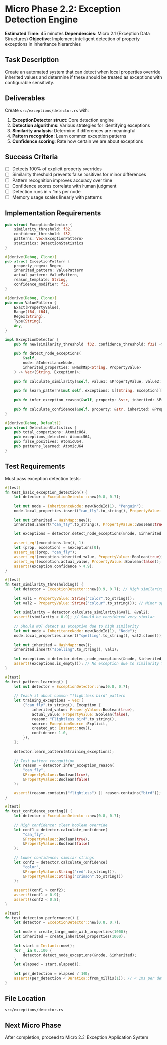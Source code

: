 # Micro Phase 2.2: Exception Detection Engine

**Estimated Time**: 45 minutes
**Dependencies**: Micro 2.1 (Exception Data Structures)
**Objective**: Implement intelligent detection of property exceptions in inheritance hierarchies

## Task Description

Create an automated system that can detect when local properties override inherited values and determine if these should be treated as exceptions with configurable sensitivity.

## Deliverables

Create `src/exceptions/detector.rs` with:

1. **ExceptionDetector struct**: Core detection engine
2. **Detection algorithms**: Various strategies for identifying exceptions
3. **Similarity analysis**: Determine if differences are meaningful
4. **Pattern recognition**: Learn common exception patterns
5. **Confidence scoring**: Rate how certain we are about exceptions

## Success Criteria

- [ ] Detects 100% of explicit property overrides
- [ ] Similarity threshold prevents false positives for minor differences
- [ ] Pattern recognition improves accuracy over time
- [ ] Confidence scores correlate with human judgment
- [ ] Detection runs in < 1ms per node
- [ ] Memory usage scales linearly with patterns

## Implementation Requirements

```rust
pub struct ExceptionDetector {
    similarity_threshold: f32,
    confidence_threshold: f32,
    patterns: Vec<ExceptionPattern>,
    statistics: DetectionStatistics,
}

#[derive(Debug, Clone)]
pub struct ExceptionPattern {
    property_regex: Regex,
    inherited_pattern: ValuePattern,
    actual_pattern: ValuePattern,
    reason_template: String,
    confidence_modifier: f32,
}

#[derive(Debug, Clone)]
pub enum ValuePattern {
    Exact(PropertyValue),
    Range(f64, f64),
    Regex(String),
    Type(String),
    Any,
}

impl ExceptionDetector {
    pub fn new(similarity_threshold: f32, confidence_threshold: f32) -> Self;
    
    pub fn detect_node_exceptions(
        &self,
        node: &InheritanceNode,
        inherited_properties: &HashMap<String, PropertyValue>
    ) -> Vec<(String, Exception)>;
    
    pub fn calculate_similarity(&self, value1: &PropertyValue, value2: &PropertyValue) -> f32;
    
    pub fn learn_pattern(&mut self, exceptions: &[(String, Exception)]);
    
    pub fn infer_exception_reason(&self, property: &str, inherited: &PropertyValue, actual: &PropertyValue) -> String;
    
    pub fn calculate_confidence(&self, property: &str, inherited: &PropertyValue, actual: &PropertyValue) -> f32;
}

#[derive(Debug, Default)]
pub struct DetectionStatistics {
    pub total_comparisons: AtomicU64,
    pub exceptions_detected: AtomicU64,
    pub false_positives: AtomicU64,
    pub patterns_learned: AtomicU64,
}
```

## Test Requirements

Must pass exception detection tests:
```rust
#[test]
fn test_basic_exception_detection() {
    let detector = ExceptionDetector::new(0.8, 0.7);
    
    let mut node = InheritanceNode::new(NodeId(1), "Penguin");
    node.local_properties.insert("can_fly".to_string(), PropertyValue::Boolean(false));
    
    let mut inherited = HashMap::new();
    inherited.insert("can_fly".to_string(), PropertyValue::Boolean(true));
    
    let exceptions = detector.detect_node_exceptions(&node, &inherited);
    
    assert_eq!(exceptions.len(), 1);
    let (prop, exception) = &exceptions[0];
    assert_eq!(prop, "can_fly");
    assert_eq!(exception.inherited_value, PropertyValue::Boolean(true));
    assert_eq!(exception.actual_value, PropertyValue::Boolean(false));
    assert!(exception.confidence > 0.9);
}

#[test]
fn test_similarity_thresholding() {
    let detector = ExceptionDetector::new(0.9, 0.7); // High similarity threshold
    
    let val1 = PropertyValue::String("color".to_string());
    let val2 = PropertyValue::String("colour".to_string()); // Minor spelling difference
    
    let similarity = detector.calculate_similarity(&val1, &val2);
    assert!(similarity > 0.9); // Should be considered very similar
    
    // Should NOT detect as exception due to high similarity
    let mut node = InheritanceNode::new(NodeId(1), "Node");
    node.local_properties.insert("spelling".to_string(), val2.clone());
    
    let mut inherited = HashMap::new();
    inherited.insert("spelling".to_string(), val1);
    
    let exceptions = detector.detect_node_exceptions(&node, &inherited);
    assert!(exceptions.is_empty()); // No exception due to similarity threshold
}

#[test]
fn test_pattern_learning() {
    let mut detector = ExceptionDetector::new(0.8, 0.7);
    
    // Teach it about common "flightless bird" pattern
    let training_exceptions = vec![
        ("can_fly".to_string(), Exception {
            inherited_value: PropertyValue::Boolean(true),
            actual_value: PropertyValue::Boolean(false),
            reason: "Flightless bird".to_string(),
            source: ExceptionSource::Explicit,
            created_at: Instant::now(),
            confidence: 1.0,
        }),
    ];
    
    detector.learn_pattern(&training_exceptions);
    
    // Test pattern recognition
    let reason = detector.infer_exception_reason(
        "can_fly",
        &PropertyValue::Boolean(true),
        &PropertyValue::Boolean(false)
    );
    
    assert!(reason.contains("flightless") || reason.contains("bird"));
}

#[test]
fn test_confidence_scoring() {
    let detector = ExceptionDetector::new(0.8, 0.7);
    
    // High confidence: clear boolean override
    let conf1 = detector.calculate_confidence(
        "can_fly",
        &PropertyValue::Boolean(true),
        &PropertyValue::Boolean(false)
    );
    
    // Lower confidence: similar strings
    let conf2 = detector.calculate_confidence(
        "color",
        &PropertyValue::String("red".to_string()),
        &PropertyValue::String("crimson".to_string())
    );
    
    assert!(conf1 > conf2);
    assert!(conf1 > 0.9);
    assert!(conf2 < 0.8);
}

#[test]
fn test_detection_performance() {
    let detector = ExceptionDetector::new(0.8, 0.7);
    
    let node = create_large_node_with_properties(1000);
    let inherited = create_inherited_properties(1000);
    
    let start = Instant::now();
    for _ in 0..100 {
        detector.detect_node_exceptions(&node, &inherited);
    }
    let elapsed = start.elapsed();
    
    let per_detection = elapsed / 100;
    assert!(per_detection < Duration::from_millis(1)); // < 1ms per detection
}
```

## File Location
`src/exceptions/detector.rs`

## Next Micro Phase
After completion, proceed to Micro 2.3: Exception Application System